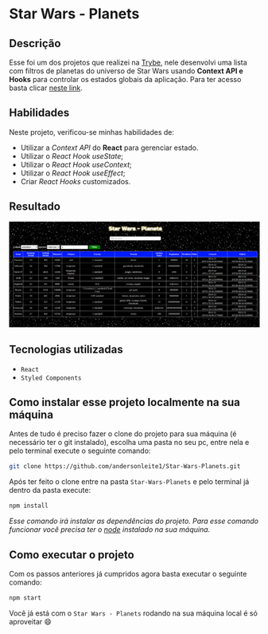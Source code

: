 # Star Wars - Planets

## Descrição 

Esse foi um dos projetos que realizei na [Trybe](https://www.betrybe.com/), nele desenvolvi uma lista com filtros de planetas do universo de Star Wars usando **Context API e Hooks** para controlar os estados globais da aplicação.
Para ter acesso basta clicar [neste link]().

## Habilidades

Neste projeto, verificou-se minhas habilidades de:

- Utilizar a _Context API_ do **React** para gerenciar estado.
- Utilizar o _React Hook useState_;
- Utilizar o _React Hook useContext_;
- Utilizar o _React Hook useEffect_;
- Criar _React Hooks_ customizados.

## Resultado

![Resultado final](./src/images/Screenshot.png)

## Tecnologias utilizadas

- `React`
- `Styled Components`

## Como instalar esse projeto localmente na sua máquina

Antes de tudo é preciso fazer o clone do projeto para sua máquina (é necessário ter o git instalado), escolha uma pasta no seu pc, entre nela e pelo terminal execute o seguinte comando:

```bash
git clone https://github.com/andersonleite1/Star-Wars-Planets.git
```

Após ter feito o clone entre na pasta `Star-Wars-Planets` e pelo terminal já dentro da pasta execute:

```bash
npm install
```

*Esse comando irá instalar as dependências do projeto. Para esse comando funcionar você precisa ter o [node](https://nodejs.org/) instalado na sua máquina.*

## Como executar o projeto

Com os passos anteriores já cumpridos agora basta executar o seguinte comando:

```bash
npm start
```

Você já está com o `Star Wars - Planets`  rodando na sua máquina local é só aproveitar :smile: